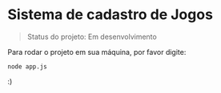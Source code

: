 # Sistema de cadastro de Jogos

> Status do projeto: Em desenvolvimento

Para rodar o projeto em sua máquina, por favor digite:

```
node app.js
```
:)